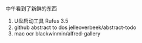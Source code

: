 中午看到了新鲜的东西
1. U盘启动工具 Rufus 3.5
2. github  abstract to dos  jelleoverbeek/abstract-todo
3. mac ocr blackwinmin/alfred-gallery
